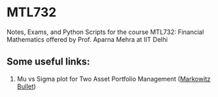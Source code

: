 # MTL732
 Notes, Exams, and Python Scripts for the course MTL732: Financial Mathematics offered by Prof. Aparna Mehra at IIT Delhi

## Some useful links:
 1) Mu vs Sigma plot for Two Asset Portfolio Management ([Markowitz Bullet](https://www.desmos.com/calculator/6je4maoq7c))
